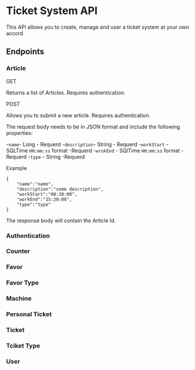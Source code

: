 # Ticket System API #

This API allows you to create, manage and user a ticket system at your own accord 

## Endpoints ##

### Article ###

GET 

Returns a list of Articles. Requires authentication.

POST 

Allows you to submit a new article. Requires authentication.

The request body needs to be in JSON format and include the following properties:

-`name`- Long - Requerd
-`description`- String - Requerd
-`workStart` - SQLTime `HH:mm:ss` format -Requerd
-`wrokEnd` - SQlTime `HH:mm:ss` format -Requerd
-`type` - String -Requerd

Example
```
{
    "name":"name",
    "description":"some description",
    "workStart":"08:30:00",
    "workEnd":"15:30:00",
    "type":"type"
}
```
The response body will contain the Article Id.

### Authentication ###

### Counter ###

### Favor ###

### Favor Type ###

### Machine ###

### Personal Ticket ###

### Ticket ###

### Tciket Type ###

### User ###